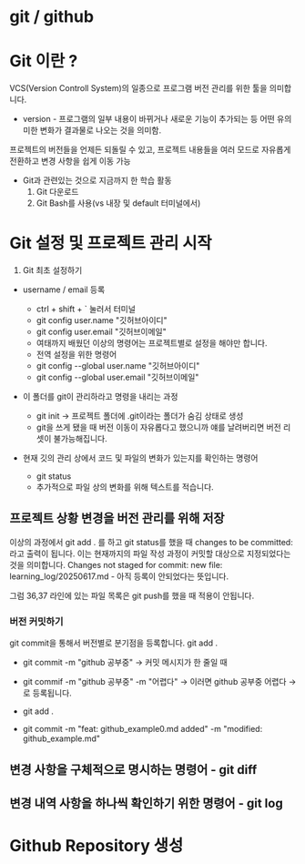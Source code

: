 # git / github

# Git 이란 ?
VCS(Version Controll System)의 일종으로 프로그램 버전 관리를 위한 툴을 의미합니다.
* version - 프로그램의 일부 내용이 바뀌거나 새로운 기능이 추가되는 등 어떤 유의미한 변화가 결과물로 나오는 것을 의미함.

프로젝트의 버전들을 언제든 되돌릴 수 있고, 프로젝트 내용들을 여러 모드로 자유롭게 전환하고 변경 사항을 쉽게 이동 가능

- Git과 관련있는 것으로 지금까지 한 학습 활동
    1. Git 다운로드
    2. Git Bash를 사용(vs 내장 및 default 터미널에서)

# Git 설정 및 프로젝트 관리 시작
1. Git 최초 설정하기
- username / email 등록
    - ctrl + shift + ` 눌러서 터미널
    - git config user.name "깃허브아이디"
    - git config user.email "깃허브이메일"
    - 여태까지 배웠던 이상의 명령어는 프로젝트별로 설정을 해야만 합니다.
    - 전역 설정을 위한 명령어
    - git config --global user.name "깃허브아이디"
    - git config --global user.email "깃허브이메일"

- 이 폴더를 git이 관리하라고 명령을 내리는 과정
    - git init → 프로젝트 폴더에 .git이라는 폴더가 숨김 상태로 생성 
    - git을 쓰게 됐을 때 버전 이동이 자유롭다고 했으니까 얘를 날려버리면 버전 리셋이 불가능해집니다.

- 현재 깃의 관리 상에서 코드 및 파일의 변화가 있는지를 확인하는 명령어
    - git status
    - 추가적으로 파일 상의 변화를 위해 텍스트를 적습니다.

## 프로젝트 상황 변경을 버전 관리를 위해 저장
이상의 과정에서 git add . 를 하고 git status를 했을 때
changes to be committed:
라고 출력이 됩니다. 이는 현재까지의 파일 작성 과정이 커밋할 대상으로 지정되었다는 것을 의미합니다.
Changes not staged for commit:
    new file:   learning_log/20250617.md  -  아직 등록이 안되었다는 뜻입니다.

그럼 36,37 라인에 있는 파일 목록은 git push를 했을 때 적용이 안됩니다.

### 버전 커밋하기
git commit을 통해서 버전별로 분기점을 등록합니다.
git add .
- git commit -m "github 공부중"     →    커밋 메시지가 한 줄일 때
- git commif -m "github 공부중" -m "어렵다" → 이러면 
    github 공부중
    어렵다          → 로 등록됩니다.

- git add .
- git commit -m "feat: github_example0.md added" -m "modified: github_example.md"

## 변경 사항을 구체적으로 명시하는 명령어 - git diff
## 변경 내역 사항을 하나씩 확인하기 위한 명령어 - git log

# Github Repository 생성



